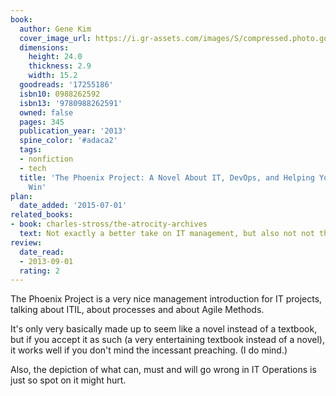 ```yaml
---
book:
  author: Gene Kim
  cover_image_url: https://i.gr-assets.com/images/S/compressed.photo.goodreads.com/books/1361113128l/17255186.jpg
  dimensions:
    height: 24.0
    thickness: 2.9
    width: 15.2
  goodreads: '17255186'
  isbn10: 0988262592
  isbn13: '9780988262591'
  owned: false
  pages: 345
  publication_year: '2013'
  spine_color: '#adaca2'
  tags:
  - nonfiction
  - tech
  title: 'The Phoenix Project: A Novel About IT, DevOps, and Helping Your Business
    Win'
plan:
  date_added: '2015-07-01'
related_books:
- book: charles-stross/the-atrocity-archives
  text: Not exactly a better take on IT management, but also not not that.
review:
  date_read:
  - 2013-09-01
  rating: 2
---
```


The Phoenix Project is a very nice management introduction for IT projects, talking about ITIL, about processes and
about Agile Methods.

It's only very basically made up to seem like a novel instead of a textbook, but if you accept it as such (a very
entertaining textbook instead of a novel), it works well if you don't mind the incessant preaching. (I do mind.)

Also, the depiction of what can, must and will go wrong in IT Operations is just so spot on it might hurt.
